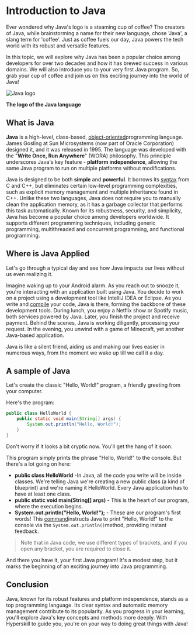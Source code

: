 # Introduction to Java

Ever wondered why Java's logo is a steaming cup of coffee? The creators of Java, while brainstorming a name for their
new language, chose 'Java', a slang term for 'coffee'. Just as coffee fuels our day, Java powers the tech world with its
robust and versatile features.

In this topic, we will explore why Java has been a popular choice among developers for over two decades and how it has
brewed success in various domains. We will also introduce you to your very first Java program. So, grab your cup of
coffee and join us on this exciting journey into the world of Java!

![Java logo](https://ucarecdn.com/6b2b0c7a-8b69-4701-947c-b869bef018ba/)

**The logo of the Java language**

## What is Java

**Java** is a high-level, class-based, [object-oriented](https://hyperskill.org/learn/step/38627)programming language.
James Gosling at Sun Microsystems (now part of Oracle Corporation) designed it, and it was released in 1995. The
language was developed with the "**Write Once, Run Anywhere**" (WORA) philosophy. This principle underscores Java's key
feature - **platform independence**, allowing the same Java program to run on multiple platforms without modifications.

Java is designed to be both **simple** and **powerful**. It borrows
its [syntax](https://hyperskill.org/learn/step/38627) from C and C++, but eliminates certain low-level programming
complexities, such as explicit memory management and multiple inheritance found in C++. Unlike these two languages, Java
does not require you to manually clean the application memory, as it has a garbage collector that performs this task
automatically. Known for its robustness, security, and simplicity, Java has become a popular choice among developers
worldwide. It supports different programming techniques, including generic programming, multithreaded and concurrent
programming, and functional programming.

## Where is Java Applied

Let's go through a typical day and see how Java impacts our lives without us even realizing it.

Imagine waking up to your Android alarm. As you reach out to snooze it, you're interacting with an application built
using Java. You decide to work on a project using a development tool like IntelliJ IDEA or Eclipse. As you write
and [compile](https://hyperskill.org/learn/step/38627) your code, Java is there, forming the backbone of these
development tools. During lunch, you enjoy a Netflix show or Spotify music, both services powered by Java. Later, you
finish the project and receive payment. Behind the scenes, Java is working diligently, processing your request. In the
evening, you unwind with a game of Minecraft, yet another Java-based application.

Java is like a silent friend, aiding us and making our lives easier in numerous ways, from the moment we wake up till we
call it a day.

## A sample of Java

Let's create the classic "Hello, World!" program, a friendly greeting from your computer.

Here's the program:

```java
public class HelloWorld {
    public static void main(String[] args) {
        System.out.println("Hello, World!");
    }
}
```

Don't worry if it looks a bit cryptic now. You'll get the hang of it soon.

This program simply prints the phrase "Hello, World!" to the console. But there's a lot going on here:

- **public class HelloWorld** -In Java, all the code you write will be inside classes. We're telling Java we're creating
  a new public class (a kind of blueprint) and we're naming it HelloWorld. Every Java application has to have at least
  one class.
- **public static void main(String[] args)** - This is the heart of our program, where the execution begins.
- **System.out.println("Hello, World!");** - These are our program's first words!
  This [command](https://hyperskill.org/learn/step/38627)instructs Java to print "Hello, World!" to the console via the
  `System.out.println()`method, providing instant feedback.

> Note that in Java code, we use different types of brackets, and if you open any bracket, you are required to close it.

And there you have it, your first Java program! It's a modest step, but it marks the beginning of an exciting journey
into Java programming.

## Conclusion

Java, known for its robust features and platform independence, stands as a top programming language. Its clear syntax
and automatic memory management contribute to its popularity. As you progress in your learning, you'll explore Java's
key concepts and methods more deeply. With Hyperskill to guide you, you're on your way to doing great things with Java!